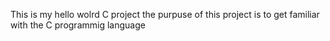 This is my hello wolrd C project
the purpuse of this project is to get familiar with the C programmig language


